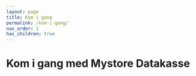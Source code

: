 ```yaml
---
layout: page
title: Kom i gang
permalink: /kom-i-gang/
nav_order: 1
has_children: true
---
```


# Kom i gang med Mystore Datakasse
